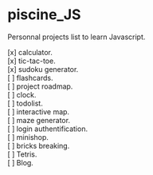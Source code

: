 # piscine_JS
Personnal projects list to learn Javascript.

[x] calculator.<br>
[x] tic-tac-toe.<br>
[x] sudoku generator.<br>
[ ] flashcards.<br>
[ ] project roadmap.<br>
[ ] clock.<br>
[ ] todolist.<br>
[ ] interactive map.<br>
[ ] maze generator.<br>
[ ] login authentification.<br>
[ ] minishop.<br>
[ ] bricks breaking.<br>
[ ] Tetris.<br>
[ ] Blog.<br>
